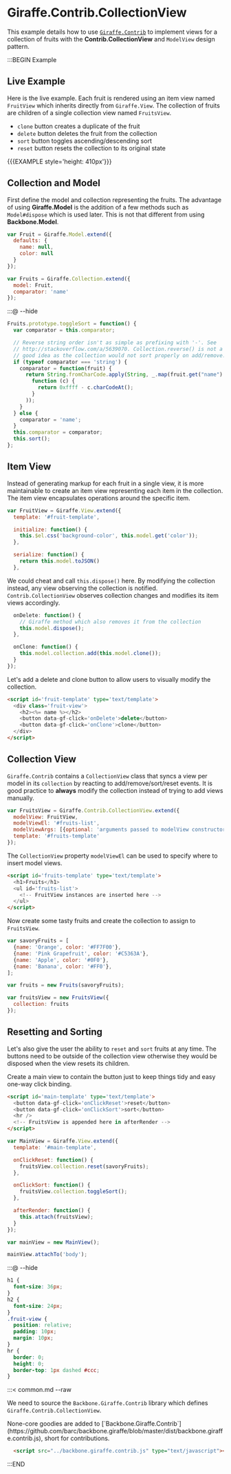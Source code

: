 # Giraffe.Contrib.CollectionView

This example details how to use
[`Giraffe.Contrib`](https://github.com/barc/backbone.giraffe/blob/master/dist/backbone.giraffe.contrib.js)
to implement views for a collection of fruits with the __Contrib.CollectionView__
and `ModelView` design pattern.

:::BEGIN Example

## Live Example

Here is the live example. Each fruit is rendered using an
item view named `FruitView` which inherits directly from `Giraffe.View`.
The collection of fruits are children of a
single collection view named `FruitsView`.

- `clone` button creates a duplicate of the fruit
- `delete` button deletes the fruit from the collection
- `sort` button toggles ascending/descending sort
- `reset` button resets the collection to its original state

{{{EXAMPLE style='height: 410px'}}}

## Collection and Model

First define the model and collection representing the fruits. The advantage
of using __Giraffe.Model__ is the addition of a few methods such as
`Model#dispose` which is used later. This is not that different from using
__Backbone.Model__.


```js
var Fruit = Giraffe.Model.extend({
  defaults: {
    name: null,
    color: null
  }
});

var Fruits = Giraffe.Collection.extend({
  model: Fruit,
  comparator: 'name'
});
```

:::@ --hide
```js
Fruits.prototype.toggleSort = function() {
  var comparator = this.comparator;

  // Reverse string order isn't as simple as prefixing with '-'. See
  // http://stackoverflow.com/a/5639070. Collection.reverse() is not a
  // good idea as the collection would not sort properly on add/remove.
  if (typeof comparator === 'string') {
    comparator = function(fruit) {
      return String.fromCharCode.apply(String, _.map(fruit.get("name").split(""),
        function (c) {
          return 0xffff - c.charCodeAt();
        }
      ));
    }
  } else {
    comparator = 'name';
  }
  this.comparator = comparator;
  this.sort();
};
```

## Item View

Instead of generating markup for each fruit in a single view, it is more
maintainable to create an item view representing each item in the collection.
The item view encapsulates operations around the specific item.

```js
var FruitView = Giraffe.View.extend({
  template: '#fruit-template',

  initialize: function() {
    this.$el.css('background-color', this.model.get('color'));
  },

  serialize: function() {
    return this.model.toJSON()
  },
```

We could cheat and call `this.dispose()` here. By modifying the collection
instead, any view observing the collection is notified. `Contrib.CollectionView`
observes collection changes and modifies its item views accordingly.

```js
  onDelete: function() {
    // Giraffe method which also removes it from the collection
    this.model.dispose();
  },

  onClone: function() {
    this.model.collection.add(this.model.clone());
  }
});
```

Let's add a delete and clone button to allow users to visually modify the
collection.

```html
<script id='fruit-template' type='text/template'>
  <div class='fruit-view'>
    <h2><%= name %></h2>
    <button data-gf-click='onDelete'>delete</button>
    <button data-gf-click='onClone'>clone</button>
  </div>
</script>
```

## Collection View

`Giraffe.Contrib` contains a `CollectionView` class that syncs a view per
model in its `collection` by reacting to add/remove/sort/reset events.
It is good practice to __always__ modify the collection
instead of trying to add views manually.

```js
var FruitsView = Giraffe.Contrib.CollectionView.extend({
  modelView: FruitView,
  modelViewEl: '#fruits-list',
  modelViewArgs: [{optional: 'arguments passed to modelView constructor'}],
  template: '#fruits-template'
});
```

The `CollectionView` property `modelViewEl` can be used to specify
where to insert model views.

```html
<script id='fruits-template' type='text/template'>
  <h1>Fruits</h1>
  <ul id='fruits-list'>
    <!-- FruitView instances are inserted here -->
  </ul>
</script>
```


Now create some tasty fruits and create the collection to assign to  `FruitsView`.

```js
var savoryFruits = [
  {name: 'Orange', color: '#FF7F00'},
  {name: 'Pink Grapefruit', color: '#C5363A'},
  {name: 'Apple', color: '#0F0'},
  {name: 'Banana', color: '#FF0'},
];

var fruits = new Fruits(savoryFruits);

var fruitsView = new FruitsView({
  collection: fruits
});
```

## Resetting and Sorting

Let's also give the user the ability to `reset` and `sort` fruits at
any time. The buttons need to be outside of the collection view otherwise
they would be disposed when the view resets its children.

Create a main view to contain the button just to keep things tidy and
easy one-way click binding.

```html
<script id='main-template' type='text/template'>
  <button data-gf-click='onClickReset'>reset</button>
  <button data-gf-click='onClickSort'>sort</button>
  <hr />
  <!-- FruitsView is appended here in afterRender -->
</script>
```

```js
var MainView = Giraffe.View.extend({
  template: '#main-template',

  onClickReset: function() {
    fruitsView.collection.reset(savoryFruits);
  },

  onClickSort: function() {
    fruitsView.collection.toggleSort();
  },

  afterRender: function() {
    this.attach(fruitsView);
  }
});

var mainView = new MainView();

mainView.attachTo('body');
```

:::@ --hide

```css
h1 {
  font-size: 36px;
}
h2 {
  font-size: 24px;
}
.fruit-view {
  position: relative;
  padding: 10px;
  margin: 10px;
}
hr {
  border: 0;
  height: 0;
  border-top: 1px dashed #ccc;
}
```

:::< common.md --raw

We need to source the  `Backbone.Giraffe.Contrib` library which defines
`Giraffe.Contrib.CollectionView`.

<div class='note'>
None-core goodies are added to 
[`Backbone.Giraffe.Contrib`](https://github.com/barc/backbone.giraffe/blob/master/dist/backbone.giraffe.contrib.js),
short for contributions.
</div>

```html
  <script src="../backbone.giraffe.contrib.js" type="text/javascript"></script>
```


:::END
